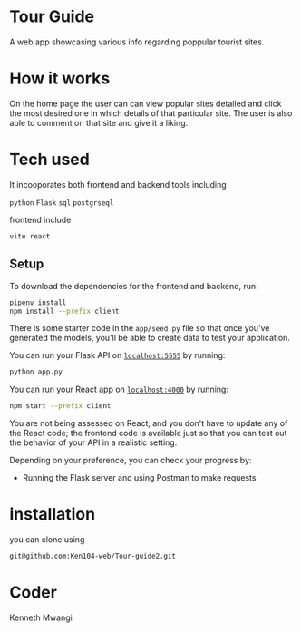 # Tour Guide

A web app showcasing various info regarding poppular tourist sites.

# How it works 

On the home page the  user can can view popular sites detailed and click the most desired one
in which details of that particular site.
The user is also able to comment on that site and give it a liking.

# Tech used

It incooporates both frontend and backend tools including

```python```
```Flask```
```sql```
```postgrseql```

frontend include

```vite react```

## Setup

To download the dependencies for the frontend and backend, run:

```sh
pipenv install
npm install --prefix client
```

There is some starter code in the `app/seed.py` file so that once you've
generated the models, you'll be able to create data to test your application.

You can run your Flask API on [`localhost:5555`](http://localhost:5555) by running:

```sh
python app.py
```

You can run your React app on [`localhost:4000`](http://localhost:4000) by running:

```sh
npm start --prefix client
```

You are not being assessed on React, and you don't have to update any of the React
code; the frontend code is available just so that you can test out the behavior
of your API in a realistic setting.


Depending on your preference, you can  check your progress by:

- Running the Flask server and using Postman to make requests

# installation 

you can clone using 
```sh
git@github.com:Ken104-web/Tour-guide2.git
```

# Coder

Kenneth Mwangi


